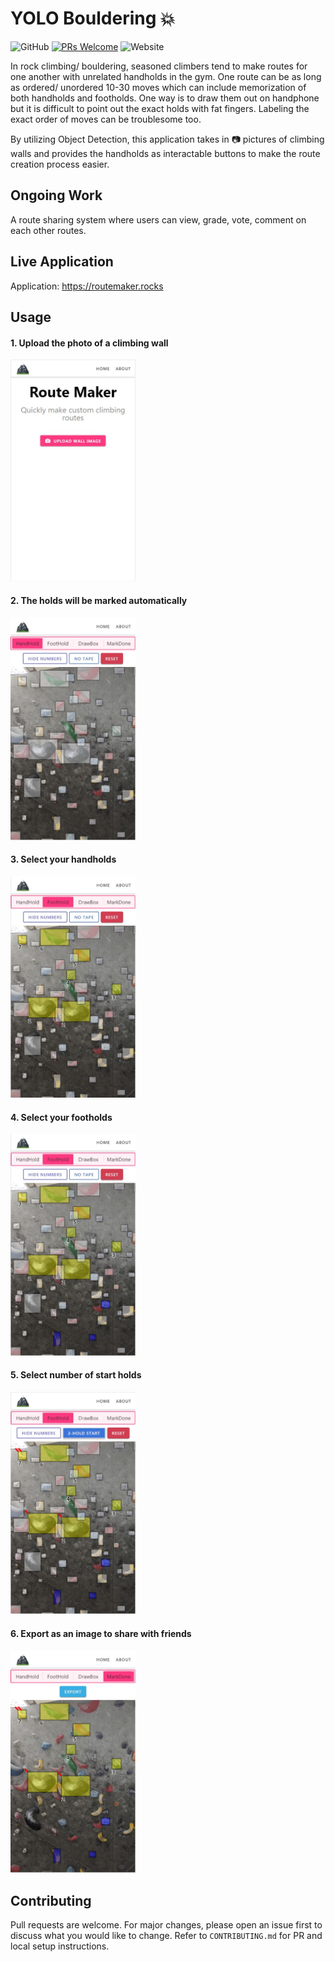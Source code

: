 # YOLO Bouldering :boom:

![GitHub](https://img.shields.io/github/license/yarkhinephyo/yolo_bouldering?style=flat-square) [![PRs Welcome](https://img.shields.io/badge/PRs-welcome-brightgreen.svg?style=flat-square)](http://makeapullrequest.com) ![Website](https://img.shields.io/website?style=flat-square&url=https%3A%2F%2Froutemaker.rocks)

In rock climbing/ bouldering, seasoned climbers tend to make routes for one another with unrelated handholds in the gym. One route can be as long as ordered/ unordered 10-30 moves which can include memorization of both handholds and footholds. One way is to draw them out on handphone but it is difficult to point out the exact holds with fat fingers. Labeling the exact order of moves can be troublesome too.

By utilizing Object Detection, this application takes in :camera: pictures of climbing walls and provides the handholds as interactable buttons to make the route creation process easier.

## Ongoing Work

A route sharing system where users can view, grade, vote, comment on each other routes.

## Live Application

Application: https://routemaker.rocks

## Usage

#### 1. Upload the photo of a climbing wall

<img src="https://raw.githubusercontent.com/nandium/RouteMaker/main/docs/Screenshot_1.jpg" width="200" />

#### 2. The holds will be marked automatically

<img src="https://raw.githubusercontent.com/nandium/RouteMaker/main/docs/Screenshot_2.jpg" width="200" />

#### 3. Select your handholds

<img src="https://raw.githubusercontent.com/nandium/RouteMaker/main/docs/Screenshot_3.jpg" width="200" />

#### 4. Select your footholds

<img src="https://raw.githubusercontent.com/nandium/RouteMaker/main/docs/Screenshot_4.jpg" width="200" />

#### 5. Select number of start holds

<img src="https://raw.githubusercontent.com/nandium/RouteMaker/main/docs/Screenshot_5.jpg" width="200" />

#### 6. Export as an image to share with friends

<img src="https://raw.githubusercontent.com/nandium/RouteMaker/main/docs/Screenshot_6.jpg" width="200" />

## Contributing

Pull requests are welcome. For major changes, please open an issue first to discuss what you would like to change. Refer to `CONTRIBUTING.md` for PR and local setup instructions.
